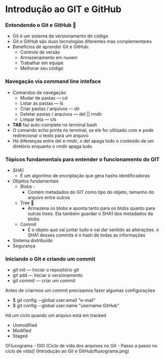 # Introdução ao GIT e GitHub

### Entendendo o Git e GitHub :thinking:

- Git é um sistema de versionamento de código
- Git e GitHub são duas tecnologias diferentes mas complementares
- Benefícios de aprender Git e GitHub:
  - Controle de versão
  - Armazenamento em nuvem
  - Trabalhar em equipe
  - Melhorar seu código

### Navegação via command line inteface

- Comandos de navegação
  - Mudar de pastas — cd
  - Listar as pastas — ls
  - Criar pastas / arquivos — dir
  - Deletar pastas / arquivos — del || rmdir
  - Limpar tela — cls
- **TAB** faz auto-complete no terminal bash
- O comando echo printa no terminal, se ele for utilizado com **>** pode redirecionar o texto para um arquivo
- Há diferenças entre del e rmdir, o del apaga todo o conteúdo de um diretório enquanto o rmdir apaga tudo.

### Tópicos fundamentais para entender o funcionamento do GIT

- SHA1
  - É um algoritmo de encriptação que gera hashs identificadoras
- Objetos fundamentais
  - Blobs :droplet:
    - Contém metadados do GIT como tipo do objeto, tamanho do arquivo entre outros
  - Tree :deciduous_tree:
    - Armazena os blobs e aponta tanto para os blobs quanto para outras trees. Ela também guardar o SHA1 dos metadados da blobs
  - Commit
    - É o objeto que vai juntar tudo e vai dar sentido as alterações. o SHA1 desses commits é o hash de todas as informações
- Sistema distribuído
- Segurança

### Iniciando o Git e criando um commit

- git init — Iniciar o repositório git
- git add — Iniciar o versionamento
- git commit — criar um commit

Antes de criarmos um commit precisamos fazer algumas configurações

- $ git config --global user.email "e-mail"
- $ git config --global user.name "username GitHub"

Há um ciclo quando um arquivo está em tracked

- Unmodified
- Modified
- Staged

![Fluxograma - DIO (Ciclo de vida dos arquivos no Git - Passo a passo no ciclo de vida)] (Introdução ao Git e GitHub/fluxograma.png)

